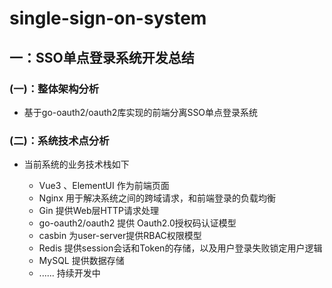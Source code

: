 # single-sign-on-system

## 一：SSO单点登录系统开发总结

### (一)：整体架构分析

- 基于go-oauth2/oauth2库实现的前端分离SSO单点登录系统

### (二)：系统技术点分析

- 当前系统的业务技术栈如下

  - Vue3 、ElementUI 作为前端页面
  - Nginx 用于解决系统之间的跨域请求，和前端登录的负载均衡
  - Gin 提供Web层HTTP请求处理
  - go-oauth2/oauth2 提供 Oauth2.0授权码认证模型
  - casbin 为user-server提供RBAC权限模型
  - Redis 提供session会话和Token的存储，以及用户登录失败锁定用户逻辑
  - MySQL 提供数据存储
  - ...... 持续开发中
